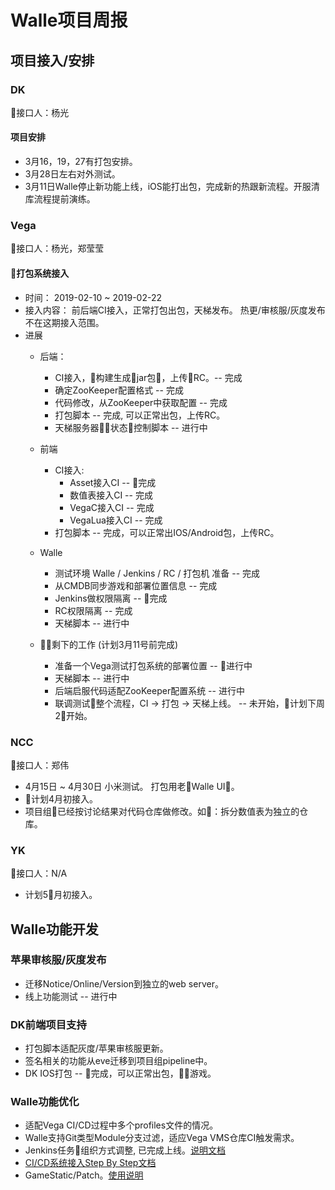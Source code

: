 # Walle项目周报

## 项目接入/安排

### DK

接口人：杨光

#### 项目安排

* 3月16，19，27有打包安排。
* 3月28日左右对外测试。
* 3月11日Walle停止新功能上线，iOS能打出包，完成新的热跟新流程。开服清库流程提前演练。

### Vega

接口人：杨光，郑莹莹

#### 打包系统接入

* 时间： 2019-02-10 ~ 2019-02-22
* 接入内容： 前后端CI接入，正常打包出包，天梯发布。 热更/审核服/灰度发布不在这期接入范围。
* 进展
  * 后端：
    * CI接入，构建生成jar包，上传RC。-- 完成
    * 确定ZooKeeper配置格式 -- 完成
    * 代码修改，从ZooKeeper中获取配置 -- 完成
    * 打包脚本 -- 完成, 可以正常出包，上传RC。
    * 天梯服务器状态控制脚本 -- 进行中

  * 前端
    * CI接入:
      * Asset接入CI -- 完成
      * 数值表接入CI -- 完成
      * VegaC接入CI -- 完成
      * VegaLua接入CI -- 完成
    * 打包脚本 -- 完成，可以正常出IOS/Android包，上传RC。

  * Walle
    * 测试环境 Walle / Jenkins / RC / 打包机 准备 -- 完成
    * 从CMDB同步游戏和部署位置信息 -- 完成
    * Jenkins做权限隔离 -- 完成
    * RC权限隔离 -- 完成
    * 天梯脚本 -- 进行中

  * 剩下的工作 (计划3月11号前完成)
    * 准备一个Vega测试打包系统的部署位置 -- 进行中
    * 天梯脚本 -- 进行中
    * 后端启服代码适配ZooKeeper配置系统 -- 进行中
    * 联调测试整个流程，CI -> 打包 -> 天梯上线。 -- 未开始，计划下周2开始。

### NCC

接口人：郑伟

* 4月15日 ~ 4月30日 小米测试。 打包用老Walle UI。
* 计划4月初接入。
* 项目组已经按讨论结果对代码仓库做修改。如：拆分数值表为独立的仓库。

### YK

接口人：N/A

* 计划5月初接入。

## Walle功能开发

### 苹果审核服/灰度发布

* 迁移Notice/Online/Version到独立的web server。
* 线上功能测试 -- 进行中

### DK前端项目支持

* 打包脚本适配灰度/苹果审核服更新。
* 签名相关的功能从eve迁移到项目组pipeline中。
* DK IOS打包 -- 完成，可以正常出包，游戏。

### Walle功能优化

* 适配Vega CI/CD过程中多个profiles文件的情况。
* Walle支持Git类型Module分支过滤，适应Vega VMS仓库CI触发需求。
* Jenkins任务组织方式调整, 已完成上线。[说明文档](https://git.youle.game/TC/TSD/DevOps/dune/wikis/jenkins_authorization)
* [CI/CD系统接入Step By Step文档](https://git.youle.game/TC/TSD/DevOps/dune/wikis/integrate_walle_step_by_step)
* GameStatic/Patch。[使用说明](https://git.youle.game/TC/TSD/DevOps/dune/wikis/Release-Note-v0.1.2)
